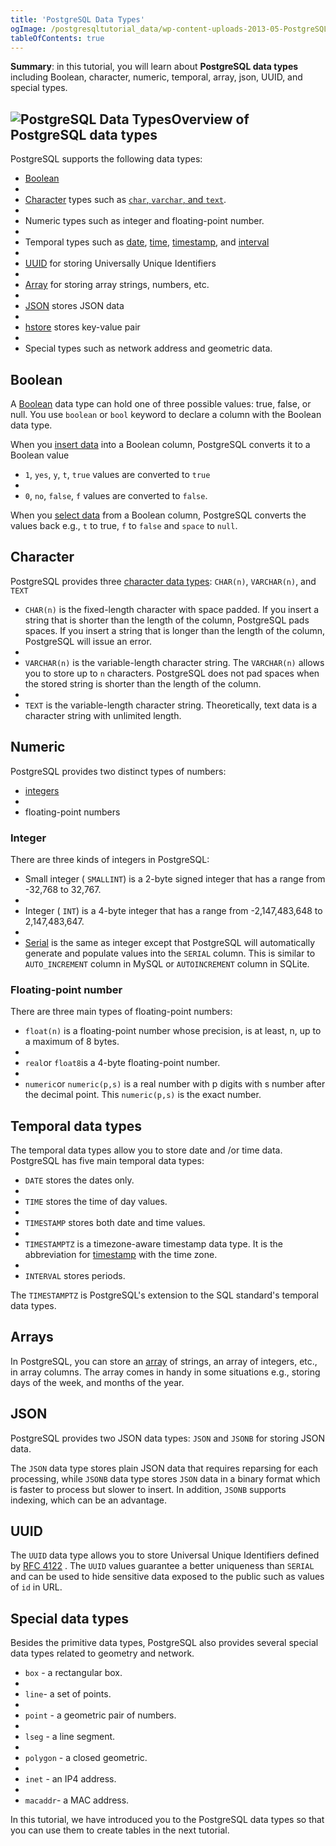 ```yaml
---
title: 'PostgreSQL Data Types'
ogImage: /postgresqltutorial_data/wp-content-uploads-2013-05-PostgreSQL-Data-Types-300x254.png
tableOfContents: true
---
```



**Summary**: in this tutorial, you will learn about **PostgreSQL data types** including Boolean, character, numeric, temporal, array, json, UUID, and special types.

## ![PostgreSQL Data Types](/postgresqltutorial_data/wp-content-uploads-2013-05-PostgreSQL-Data-Types-300x254.png "PostgreSQL Data Types")Overview of PostgreSQL data types

PostgreSQL supports the following data types:

- [Boolean](/docs/postgresql/postgresql-boolean)
-
- [Character](/docs/postgresql/postgresql-char-varchar-text) types such as [`char`, `varchar`, and `text`](/docs/postgresql/postgresql-tutorial/postgresql-char-varchar-text).
-
- Numeric types such as integer and floating-point number.
-
- Temporal types such as [date](/docs/postgresql/postgresql-date), [time](/docs/postgresql/postgresql-tutorial/postgresql-time), [timestamp](/docs/postgresql/postgresql-tutorial/postgresql-timestamp), and [interval](/docs/postgresql/postgresql-tutorial/postgresql-interval)
-
- [UUID](/docs/postgresql/postgresql-uuid) for storing Universally Unique Identifiers
-
- [Array](/docs/postgresql/postgresql-array) for storing array strings, numbers, etc.
-
- [JSON](/docs/postgresql/postgresql-json) stores JSON data
-
- [hstore](/docs/postgresql/postgresql-hstore) stores key-value pair
-
- Special types such as network address and geometric data.

## Boolean

A [Boolean](/docs/postgresql/postgresql-boolean) data type can hold one of three possible values: true, false, or null. You use `boolean` or `bool` keyword to declare a column with the Boolean data type.

When you [insert data](/docs/postgresql/postgresql-insert) into a Boolean column, PostgreSQL converts it to a Boolean value

- `1`, `yes`, `y`, `t`, `true` values are converted to `true`
-
- `0`, `no`, `false`, `f` values are converted to `false`.

When you [select data](/docs/postgresql/postgresql-select) from a Boolean column, PostgreSQL converts the values back e.g., `t` to true, `f` to `false` and `space` to `null`.

## Character

PostgreSQL provides three [character data types](/docs/postgresql/postgresql-char-varchar-text): `CHAR(n)`, `VARCHAR(n)`, and `TEXT`

- `CHAR(n)` is the fixed-length character with space padded. If you insert a string that is shorter than the length of the column, PostgreSQL pads spaces. If you insert a string that is longer than the length of the column, PostgreSQL will issue an error.
-
- `VARCHAR(n)` is the variable-length character string. The `VARCHAR(n)` allows you to store up to `n` characters. PostgreSQL does not pad spaces when the stored string is shorter than the length of the column.
-
- `TEXT` is the variable-length character string. Theoretically, text data is a character string with unlimited length.

## Numeric

PostgreSQL provides two distinct types of numbers:

- [integers](/docs/postgresql/postgresql-integer)
-
- floating-point numbers

### Integer

There are three kinds of integers in PostgreSQL:

- Small integer ( `SMALLINT`) is a 2-byte signed integer that has a range from -32,768 to 32,767.
-
- Integer ( `INT`) is a 4-byte integer that has a range from -2,147,483,648 to 2,147,483,647.
-
- [Serial](/docs/postgresql/postgresql-serial) is the same as integer except that PostgreSQL will automatically generate and populate values into the `SERIAL` column. This is similar to `AUTO_INCREMENT` column in MySQL or `AUTOINCREMENT` column in SQLite.

### Floating-point number

There are three main types of floating-point numbers:

- `float(n)` is a floating-point number whose precision, is at least, n, up to a maximum of 8 bytes.
-
- `real`or `float8`is a 4-byte floating-point number.
-
- `numeric`or `numeric(p,s)` is a real number with p digits with s number after the decimal point. This `numeric(p,s)` is the exact number.

## Temporal data types

The temporal data types allow you to store date and /or time data. PostgreSQL has five main temporal data types:

- `DATE` stores the dates only.
-
- `TIME` stores the time of day values.
-
- `TIMESTAMP` stores both date and time values.
-
- `TIMESTAMPTZ` is a timezone-aware timestamp data type. It is the abbreviation for [timestamp](/docs/postgresql/postgresql-timestamp) with the time zone.
-
- `INTERVAL` stores periods.

The `TIMESTAMPTZ` is PostgreSQL's extension to the SQL standard's temporal data types.

## Arrays

In PostgreSQL, you can store an [array](/docs/postgresql/postgresql-array) of strings, an array of integers, etc., in array columns. The array comes in handy in some situations e.g., storing days of the week, and months of the year.

## JSON

PostgreSQL provides two JSON data types: `JSON` and `JSONB` for storing JSON data.

The `JSON` data type stores plain JSON data that requires reparsing for each processing, while `JSONB` data type stores `JSON` data in a binary format which is faster to process but slower to insert. In addition, `JSONB` supports indexing, which can be an advantage.

## UUID

The `UUID` data type allows you to store Universal Unique Identifiers defined by [RFC 4122](https://tools.ietf.org/html/rfc4122) . The `UUID` values guarantee a better uniqueness than `SERIAL` and can be used to hide sensitive data exposed to the public such as values of `id` in URL.

## Special data types

Besides the primitive data types, PostgreSQL also provides several special data types related to geometry and network.

- `box` - a rectangular box.
-
- `line`- a set of points.
-
- `point` - a geometric pair of numbers.
-
- `lseg` - a line segment.
-
- `polygon` - a closed geometric.
-
- `inet` - an IP4 address.
-
- `macaddr`- a MAC address.

In this tutorial, we have introduced you to the PostgreSQL data types so that you can use them to create tables in the next tutorial.
